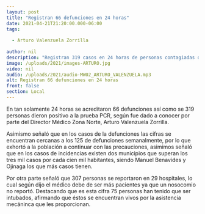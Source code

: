 ```yaml
---
layout: post
title: "Registran 66 defunciones en 24 horas"
date: 2021-04-21T21:20:00.000-06:00
tags:
  
  - Arturo Valenzuela Zorrilla
  
author: nil
description: "Registran 319 casos en 24 horas de personas contagiadas de coronavirus."
image: /uploads/2021/images-ARTURO.jpg
video: nil
audio: /uploads/2021/audio-MW02_ARTURO_VALENZUELA.mp3
alt: Registran 66 defunciones en 24 horas
front: false
section: Local
---
```


En tan solamente 24 horas se acreditaron 66 defunciones así como se 319 personas dieron positivo a la prueba PCR, según fue dado a conocer por parte del Director Médico Zona Norte, Arturo Valenzuela Zorrilla.

Asimismo señaló que en los casos de la defunciones las cifras se encuentran cercanas a los 125 de defunciones semanalmente, por lo que exhortó a la población a continuar con las precauciones, asimimos señaló que en los casos de incidencias existen dos municipios que superan los tres mil casos por cada cien mil habitantes, siendo Manuel Benavides y Ojinaga los que más casos tienen.

Por otra parte señaló que 307 personas se reportaron en 29 hospitales, lo cual según dijo el médico debe de ser más pacientes ya que un nosocomio no reportó. Destacando que es esta cifra 75 personas han tenido que ser intubados, afirmando que éstos se encuentran vivos por la asistencia mecáninca que les proporcionan.
